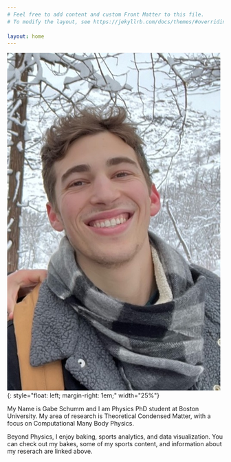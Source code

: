 ```yaml
---
# Feel free to add content and custom Front Matter to this file.
# To modify the layout, see https://jekyllrb.com/docs/themes/#overriding-theme-defaults

layout: home
---
```


![image tooltip here](/assets/images/headshot.JPG){: style="float: left; margin-right: 1em;"  width="25%"}

My Name is Gabe Schumm and I am Physics PhD student at Boston University. My area of research is Theoretical Condensed Matter, with a focus on Computational Many Body Physics.

Beyond Physics, I enjoy baking, sports analytics, and data visualization. You can check out my bakes, some of my sports content, and information about my reserach are linked above.